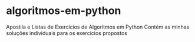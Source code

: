 # algoritmos-em-python
Apostila e Listas de Exercícios de Algoritmos em Python
Contém as minhas soluções individuais para os exercícios propostos
